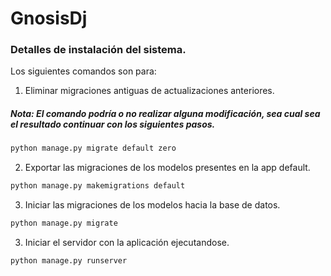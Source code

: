 # GnosisDj
### Detalles de instalación del sistema.

Los siguientes comandos son para:

1. Eliminar migraciones antiguas de actualizaciones anteriores.
##### Nota: El comando podría o no realizar alguna modificación, sea cual sea el resultado continuar con los siguientes pasos.
```python
python manage.py migrate default zero
```

2. Exportar las migraciones de los modelos presentes en la app default.
```python
python manage.py makemigrations default
```

3. Iniciar las migraciones de los modelos hacia la base de datos.
```python
python manage.py migrate
```

3. Iniciar el servidor con la aplicación ejecutandose.
```python
python manage.py runserver
```